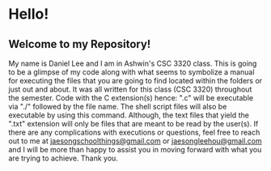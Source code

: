 # Hello! 
## Welcome to my Repository!
My name is Daniel Lee and I am in Ashwin's CSC 3320 class.
This is going to be a glimpse of my code along with what seems to symbolize a manual for executing the files that you are going to find located within the folders or just out and about.
It was all written for this class (CSC 3320) throughout the semester. 
Code with the C extension(s) hence: ".c" will be executable via "./" followed by the file name.
The shell script files will also be executable by using this command. 
Although, the text files that yield the ".txt" extension will only be files that are meant to be read by the user(s).
If there are any complications with executions or questions, feel free to reach out to me at jaesongschoolthings@gmail.com or jaesongleehou@gmail.com and I will be more than happy to assist you in moving forward with what you are trying to achieve.
Thank you.
